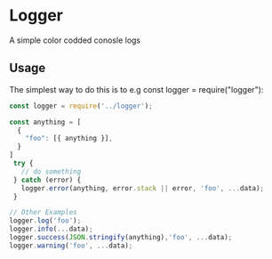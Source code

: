 # Logger

A simple color codded conosle logs

## Usage

The simplest way to do this is to e.g const logger = require("logger"):

``` js
const logger = require('../logger');

const anything = [
  {
    "foo": [{ anything }],
  }
]
 try {
   // do something
 } catch (error) {
   logger.error(anything, error.stack || error, 'foo', ...data);
 }

// Other Examples
logger.log('foo');
logger.info(...data);
logger.success(JSON.stringify(anything),'foo', ...data);
logger.warning('foo', ...data);
```
